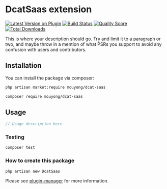 # DcatSaas extension

[![Latest Version on Plugin](https://img.shields.io/packagist/v/mouyong/dcat-saas.svg?style=flat-square)](https://packagist.org/packages/mouyong/dcat-saas)
[![Build Status](https://img.shields.io/travis/mouyong/dcat-saas/master.svg?style=flat-square)](https://travis-ci.org/mouyong/dcat-saas)
[![Quality Score](https://img.shields.io/scrutinizer/g/mouyong/dcat-saas.svg?style=flat-square)](https://scrutinizer-ci.com/g/mouyong/dcat-saas)
[![Total Downloads](https://img.shields.io/packagist/dt/mouyong/dcat-saas.svg?style=flat-square)](https://packagist.org/packages/mouyong/dcat-saas)

This is where your description should go. Try and limit it to a paragraph or two, and maybe throw in a mention of what PSRs you support to avoid any confusion with users and contributors.

## Installation

You can install the package via composer:

```bash
php artisan market:require mouyong/dcat-saas

composer require mouyong/dcat-saas
```

## Usage

``` php
// Usage description here
```

### Testing

``` bash
composer test
```

### How to create this package

`php artisan new DcatSaas`

Please see [plugin-manager](https://github.com/mouyong/plugin-manager) for more information.
